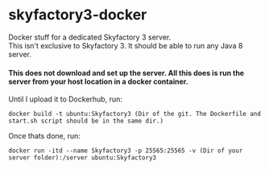 # skyfactory3-docker </br>
Docker stuff for a dedicated Skyfactory 3 server. </br>
This isn't exclusive to Skyfactory 3. It should be able to run any Java 8 server.

#### This does not download and set up the server. All this does is run the server from your host location in a docker container. </br>

Until I upload it to Dockerhub, run:
```
docker build -t ubuntu:Skyfactory3 (Dir of the git. The Dockerfile and start.sh script should be in the same dir.)
```
Once thats done, run:
```
docker run -itd --name Skyfactory3 -p 25565:25565 -v (Dir of your server folder):/server ubuntu:Skyfactory3
```

